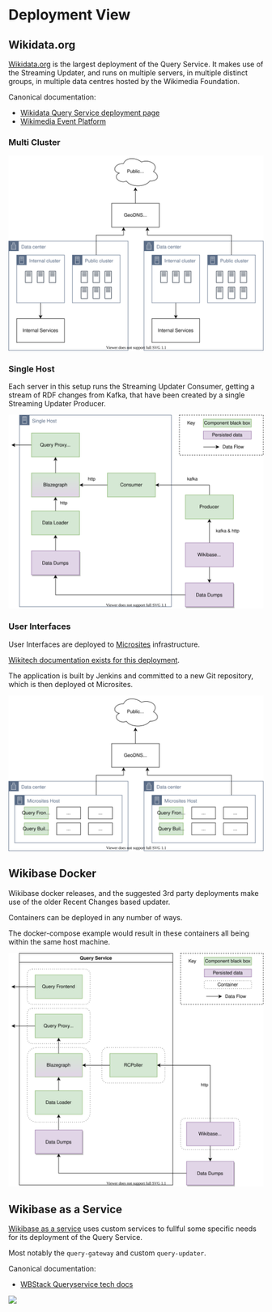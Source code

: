 # Deployment View

## Wikidata.org

[Wikidata.org](./../../Glossary.md#wikidata) is the largest deployment of the Query Service.
It makes use of the Streaming Updater, and runs on multiple servers, in multiple distinct groups, in multiple data centres hosted by the Wikimedia Foundation.

Canonical documentation:

- [Wikidata Query Service deployment page](https://wikitech.wikimedia.org/wiki/Wikidata_Query_Service)
- [Wikimedia Event Platform](https://wikitech.wikimedia.org/wiki/Event_Platform)

### Multi Cluster

![](./diagrams/07-wikidata-deployment.drawio.svg)

### Single Host

Each server in this setup runs the Streaming Updater Consumer, getting a stream of RDF changes from Kafka, that have been created by a single Streaming Updater Producer.

![](./diagrams/07-wikidata-deployment-single-host.drawio.svg)

### User Interfaces

User Interfaces are deployed to [Microsites](https://wikitech.wikimedia.org/wiki/Microsites) infrastructure.

[Wikitech documentation exists for this deployment](https://wikitech.wikimedia.org/wiki/Microsites#Wikidata_Query_Service_\(UIs\)).

The application is built by Jenkins and committed to a new Git repository, which is then deployed ot Microsites.

![](./diagrams/07-wikidata-deployment-user-interfaces.drawio.svg)

## Wikibase Docker

Wikibase docker releases, and the suggested 3rd party deployments make use of the older Recent Changes based updater.

Containers can be deployed in any number of ways.

The docker-compose example would result in these containers all being within the same host machine.

![](./diagrams/07-wikibase-docker.drawio.svg)

## Wikibase as a Service

[Wikibase as a service](./../../Glossary.md#wikibase-as-a-service) uses custom services to fullful some specific needs for its deployment of the Query Service.

Most notably the `query-gateway` and custom `query-updater`.

Canonical documentation:

- [WBStack Queryservice tech docs](https://wbstack.github.io/docs/tech/services/queryservice.html)

![](https://wbstack.github.io/docs/assets/img/2021-tech-overview-gce-k8s.drawio.17d897c4.svg)
